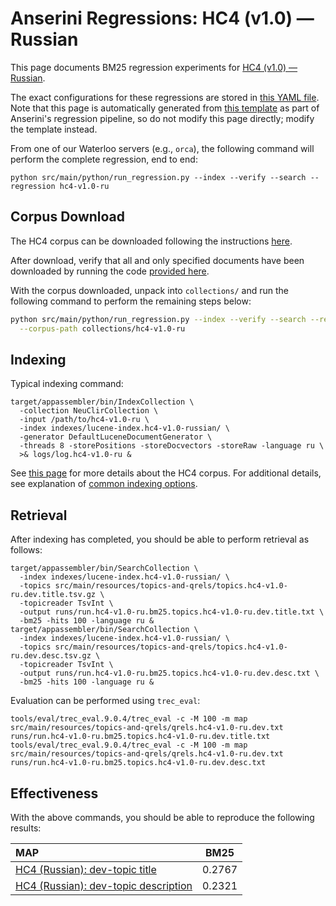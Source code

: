 # Anserini Regressions: HC4 (v1.0) &mdash; Russian

This page documents BM25 regression experiments for [HC4 (v1.0) &mdash; Russian](https://github.com/hltcoe/HC4).

The exact configurations for these regressions are stored in [this YAML file](../src/main/resources/regression/hc4-v1.0-ru.yaml).
Note that this page is automatically generated from [this template](../src/main/resources/docgen/templates/hc4-v1.0-ru.template) as part of Anserini's regression pipeline, so do not modify this page directly; modify the template instead.

From one of our Waterloo servers (e.g., `orca`), the following command will perform the complete regression, end to end:

```
python src/main/python/run_regression.py --index --verify --search --regression hc4-v1.0-ru
```

## Corpus Download

The HC4 corpus can be downloaded following the instructions [here](https://github.com/hltcoe/HC4).

After download, verify that all and only specified documents have been downloaded by running the code [provided here](https://github.com/hltcoe/HC4#postprocessing-of-the-downloaded-documents).

With the corpus downloaded, unpack into `collections/` and run the following command to perform the remaining steps below:

```bash
python src/main/python/run_regression.py --index --verify --search --regression hc4-v1.0-ru \
  --corpus-path collections/hc4-v1.0-ru
```


## Indexing

Typical indexing command:

```
target/appassembler/bin/IndexCollection \
  -collection NeuClirCollection \
  -input /path/to/hc4-v1.0-ru \
  -index indexes/lucene-index.hc4-v1.0-russian/ \
  -generator DefaultLuceneDocumentGenerator \
  -threads 8 -storePositions -storeDocvectors -storeRaw -language ru \
  >& logs/log.hc4-v1.0-ru &
```

See [this page](https://github.com/hltcoe/HC4) for more details about the HC4 corpus.
For additional details, see explanation of [common indexing options](common-indexing-options.md).

## Retrieval

After indexing has completed, you should be able to perform retrieval as follows:

```
target/appassembler/bin/SearchCollection \
  -index indexes/lucene-index.hc4-v1.0-russian/ \
  -topics src/main/resources/topics-and-qrels/topics.hc4-v1.0-ru.dev.title.tsv.gz \
  -topicreader TsvInt \
  -output runs/run.hc4-v1.0-ru.bm25.topics.hc4-v1.0-ru.dev.title.txt \
  -bm25 -hits 100 -language ru &
target/appassembler/bin/SearchCollection \
  -index indexes/lucene-index.hc4-v1.0-russian/ \
  -topics src/main/resources/topics-and-qrels/topics.hc4-v1.0-ru.dev.desc.tsv.gz \
  -topicreader TsvInt \
  -output runs/run.hc4-v1.0-ru.bm25.topics.hc4-v1.0-ru.dev.desc.txt \
  -bm25 -hits 100 -language ru &
```

Evaluation can be performed using `trec_eval`:

```
tools/eval/trec_eval.9.0.4/trec_eval -c -M 100 -m map src/main/resources/topics-and-qrels/qrels.hc4-v1.0-ru.dev.txt runs/run.hc4-v1.0-ru.bm25.topics.hc4-v1.0-ru.dev.title.txt
tools/eval/trec_eval.9.0.4/trec_eval -c -M 100 -m map src/main/resources/topics-and-qrels/qrels.hc4-v1.0-ru.dev.txt runs/run.hc4-v1.0-ru.bm25.topics.hc4-v1.0-ru.dev.desc.txt
```

## Effectiveness

With the above commands, you should be able to reproduce the following results:

| **MAP**                                                                                                      | **BM25**  |
|:-------------------------------------------------------------------------------------------------------------|-----------|
| [HC4 (Russian): dev-topic title](https://github.com/hltcoe/HC4)                                              | 0.2767    |
| [HC4 (Russian): dev-topic description](https://github.com/hltcoe/HC4)                                        | 0.2321    |
